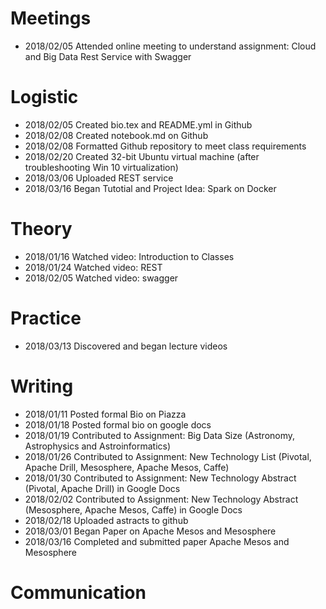 # Meetings
* 2018/02/05 Attended online meeting to understand assignment: Cloud and Big Data Rest Service with Swagger


# Logistic
* 2018/02/05 Created bio.tex and README.yml in Github
* 2018/02/08 Created notebook.md on Github
* 2018/02/08 Formatted Github repository to meet class requirements
* 2018/02/20 Created 32-bit Ubuntu virtual machine (after troubleshooting Win 10 virtualization)
* 2018/03/06 Uploaded REST service
* 2018/03/16 Began Tutotial and Project Idea: Spark on Docker


# Theory
* 2018/01/16 Watched video: Introduction to Classes
* 2018/01/24 Watched video: REST
* 2018/02/05 Watched video: swagger


# Practice
* 2018/03/13 Discovered and began lecture videos


# Writing
* 2018/01/11 Posted formal Bio on Piazza
* 2018/01/18 Posted formal bio on google docs 
* 2018/01/19 Contributed to Assignment: Big Data Size (Astronomy, Astrophysics and Astroinformatics)
* 2018/01/26 Contributed to Assignment: New Technology List (Pivotal, Apache Drill, Mesosphere, Apache Mesos, Caffe)
* 2018/01/30 Contributed to Assignment: New Technology Abstract (Pivotal, Apache Drill) in Google Docs
* 2018/02/02 Contributed to Assignment: New Technology Abstract (Mesosphere, Apache Mesos, Caffe) in Google Docs
* 2018/02/18 Uploaded astracts to github
* 2018/03/01 Began Paper on Apache Mesos and Mesosphere
* 2018/03/16 Completed and submitted paper Apache Mesos and Mesosphere

# Communication

